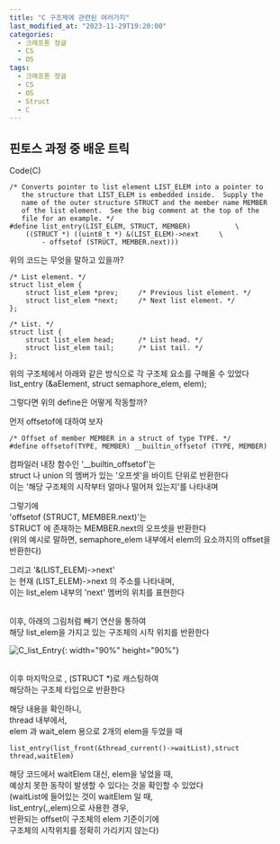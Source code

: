 ```yaml
---
title: "C 구조체에 관련된 여러가지"
last_modified_at: "2023-11-29T19:20:00"
categories:
  - 크래프톤 정글
  - CS
  - OS
tags:
  - 크래프톤 정글
  - CS
  - OS
  - Struct
  - C
---
```


## 핀토스 과정 중 배운 트릭

Code(C)
```
/* Converts pointer to list element LIST_ELEM into a pointer to
   the structure that LIST_ELEM is embedded inside.  Supply the
   name of the outer structure STRUCT and the member name MEMBER
   of the list element.  See the big comment at the top of the
   file for an example. */
#define list_entry(LIST_ELEM, STRUCT, MEMBER)           \
	((STRUCT *) ((uint8_t *) &(LIST_ELEM)->next     \
		- offsetof (STRUCT, MEMBER.next)))
```

위의 코드는 무엇을 말하고 있을까? <br>

```
/* List element. */
struct list_elem {
	struct list_elem *prev;     /* Previous list element. */
	struct list_elem *next;     /* Next list element. */
};

/* List. */
struct list {
	struct list_elem head;      /* List head. */
	struct list_elem tail;      /* List tail. */
};
```

위의 구조체에서 아래와 같은 방식으로 각 구조체 요소를 구해올 수 있었다<br>
list_entry (&aElement, struct semaphore_elem, elem);<br>

그렇다면 위의 define은 어떻게 작동할까?<br>

먼저 offsetof에 대하여 보자<br>

```
/* Offset of member MEMBER in a struct of type TYPE. */
#define offsetof(TYPE, MEMBER) __builtin_offsetof (TYPE, MEMBER)
```

컴파일러 내장 함수인 '__builtin_offsetof'는<br>
struct 나 union 의 멤버가 있는 '오프셋'을 바이트 단위로 반환한다<br>
이는 '해당 구조체의 시작부터 얼마나 떨어져 있는지'를 나타내며<br>

그렇기에 <br>
'offsetof (STRUCT, MEMBER.next)'는<br>
STRUCT 에 존재하는 MEMBER.next의 오프셋을 반환한다<br>
(위의 예시로 말하면, semaphore_elem 내부에서 elem의 요소까지의 offset을<br>
반환한다)<br>

그리고 '&(LIST_ELEM)->next'<br>
는 현재 (LIST_ELEM)->next 의 주소를 나타내며,<br>
이는 list_elem 내부의 'next' 멤버의 위치를 표현한다<br><br>

이후, 아래의 그림처럼 빼기 연산을 통하여<br>
해당 list_elem을 가지고 있는 구조체의 시작 위치를 반환한다<br>

![C_list_Entry](https://github.com/hnjog/hnjog.github.io/assets/43630972/2d6dec97-846c-4c20-bd1b-2e32325ae6e4){: width="90%" height="90%"}<br><br>


이후 마지막으로 , (STRUCT *)로 캐스팅하여<br>
해당하는 구조체 타입으로 반환한다<br>

해당 내용을 확인하니,<br>
thread 내부에서,<br>
elem 과 wait_elem 용으로 2개의 elem을 두었을 때<br>

```
list_entry(list_front(&thread_current()->waitList),struct thread,waitElem)
```

해당 코드에서 waitElem 대신, elem을 넣었을 때,<br>
예상치 못한 동작이 발생할 수 있다는 것을 확인할 수 있었다<br>
(waitList에 들어있는 것이 waitElem 일 때,<br>
list_entry(,,elem)으로 사용한 경우,<br>
반환되는 offset이 구조체의 elem 기준이기에<br>
구조체의 시작위치를 정확히 가리키지 않는다)<br>
